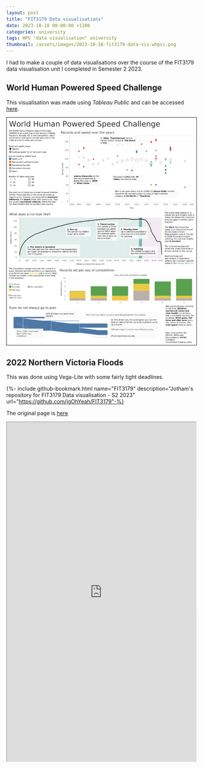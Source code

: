 ```yaml
---
layout: post
title: "FIT3179 Data visualisations"
date: 2023-10-18 00:00:00 +1100
categories: university
tags: HPV "data visualisation" university
thumbnail: /assets/images/2023-10-18-fit3179-data-vis-whpsc.png
---
```

I had to make a couple of data visualisations over the course of the FIT3179
data visualisation unit I completed in Semester 2 2023.

## World Human Powered Speed Challenge
This visualisation was made using *Tableau Public* and can be accessed [here](https://public.tableau.com/views/WorldHumanPoweredSpeedChallenge/WorldHumanPoweredSpeedChallenge?:language=en-US&:display_count=n&:origin=viz_share_link).

<style>
    img {
        border-style: solid;
        border-width: 1px;
    }
    iframe {
        width:133%;
        height: 1200px;
        -moz-transform: scale(0.75, 0.75); 
        -webkit-transform: scale(0.75, 0.75); 
        -o-transform: scale(0.75, 0.75);
        -ms-transform: scale(0.75, 0.75);
        transform: scale(0.75, 0.75); 
        -moz-transform-origin: top left;
        -webkit-transform-origin: top left;
        -o-transform-origin: top left;
        -ms-transform-origin: top left;
        transform-origin: top left;"
    }
</style>

[![World Human Powered Speed Challenge visualisation](/assets/images/2023-10-18-fit3179-data-vis-whpsc.png)](https://public.tableau.com/views/WorldHumanPoweredSpeedChallenge/WorldHumanPoweredSpeedChallenge?:language=en-US&:display_count=n&:origin=viz_share_link)

## 2022 Northern Victoria Floods
This was done using Vega-Lite with some fairly tight deadlines.

{%- include github-bookmark.html name="FIT3179" description="Jotham's repository for FIT3179 Data visualisation - S2 2023" url="https://github.com/jgOhYeah/FIT3179"-%}

The original page is [here](https://jgohyeah.github.io/FIT3179/Assignment2/)

<iframe src="https://jgohyeah.github.io/FIT3179/Assignment2/"></iframe>